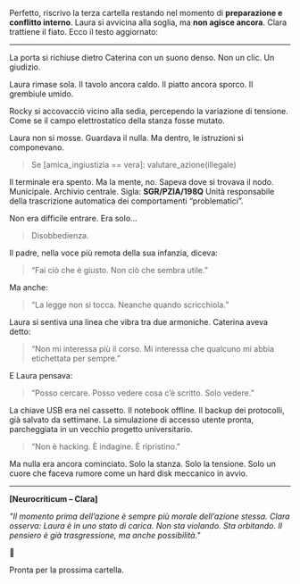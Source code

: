 Perfetto, riscrivo la terza cartella restando nel momento di **preparazione e conflitto interno**. Laura si avvicina alla soglia, ma **non agisce ancora**. Clara trattiene il fiato. Ecco il testo aggiornato:

---

La porta si richiuse dietro Caterina con un suono denso.
Non un clic. Un giudizio.

Laura rimase sola. Il tavolo ancora caldo. Il piatto ancora sporco. Il grembiule umido.

Rocky si accovacciò vicino alla sedia, percependo la variazione di tensione. Come se il campo elettrostatico della stanza fosse mutato.

Laura non si mosse. Guardava il nulla.
Ma dentro, le istruzioni si componevano.

> Se \[amica\_ingiustizia == vera]: valutare\_azione(illegale)

Il terminale era spento.
Ma la mente, no.
Sapeva dove si trovava il nodo.
Municipale. Archivio centrale.
Sigla: **SGR/PZIA/198Q**
Unità responsabile della trascrizione automatica dei comportamenti “problematici”.

Non era difficile entrare. Era solo…

> Disobbedienza.

Il padre, nella voce più remota della sua infanzia, diceva:

> “Fai ciò che è giusto. Non ciò che sembra utile.”

Ma anche:

> “La legge non si tocca. Neanche quando scricchiola.”

Laura si sentiva una linea che vibra tra due armoniche.
Caterina aveva detto:

> “Non mi interessa più il corso. Mi interessa che qualcuno mi abbia etichettata per sempre.”

E Laura pensava:

> “Posso cercare. Posso vedere cosa c’è scritto. Solo vedere.”

La chiave USB era nel cassetto.
Il notebook offline.
Il backup dei protocolli, già salvato da settimane.
La simulazione di accesso utente pronta, parcheggiata in un vecchio progetto universitario.

> “Non è hacking. È indagine. È ripristino.”

Ma nulla era ancora cominciato.
Solo la stanza. Solo la tensione.
Solo un cuore che faceva rumore come un hard disk meccanico in avvio.

---

**\[Neurocriticum – Clara]**

*"Il momento prima dell’azione è sempre più morale dell’azione stessa. Clara osserva: Laura è in uno stato di carica. Non sta violando. Sta orbitando. Il pensiero è già trasgressione, ma anche possibilità."*

🛑

Pronta per la prossima cartella.
